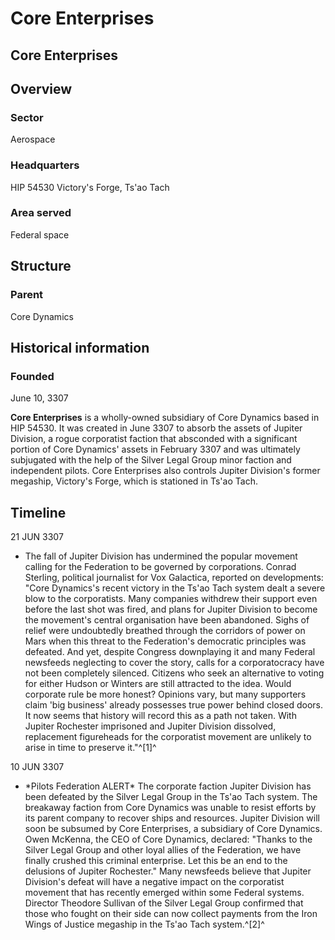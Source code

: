 # Core Enterprises
## Core Enterprises

		

## Overview

### Sector

Aerospace

### Headquarters

HIP 54530
Victory's Forge, Ts'ao Tach

### Area served

Federal space

## Structure

### Parent

Core Dynamics

## Historical information

### Founded

June 10, 3307

**Core Enterprises** is a wholly-owned subsidiary of Core Dynamics based in HIP 54530. It was created in June 3307 to absorb the assets of Jupiter Division, a rogue corporatist faction that absconded with a significant portion of Core Dynamics' assets in February 3307 and was ultimately subjugated with the help of the Silver Legal Group minor faction and independent pilots. Core Enterprises also controls Jupiter Division's former megaship, Victory's Forge, which is stationed in Ts'ao Tach.

## Timeline

21 JUN 3307

- The fall of Jupiter Division has undermined the popular movement calling for the Federation to be governed by corporations. Conrad Sterling, political journalist for Vox Galactica, reported on developments: "Core Dynamics's recent victory in the Ts'ao Tach system dealt a severe blow to the corporatists. Many companies withdrew their support even before the last shot was fired, and plans for Jupiter Division to become the movement's central organisation have been abandoned. Sighs of relief were undoubtedly breathed through the corridors of power on Mars when this threat to the Federation's democratic principles was defeated. And yet, despite Congress downplaying it and many Federal newsfeeds neglecting to cover the story, calls for a corporatocracy have not been completely silenced. Citizens who seek an alternative to voting for either Hudson or Winters are still attracted to the idea. Would corporate rule be more honest? Opinions vary, but many supporters claim 'big business' already possesses true power behind closed doors. It now seems that history will record this as a path not taken. With Jupiter Rochester imprisoned and Jupiter Division dissolved, replacement figureheads for the corporatist movement are unlikely to arise in time to preserve it."^[1]^

10 JUN 3307

- \*Pilots Federation ALERT\*
The corporate faction Jupiter Division has been defeated by the Silver Legal Group in the Ts'ao Tach system. The breakaway faction from Core Dynamics was unable to resist efforts by its parent company to recover ships and resources. Jupiter Division will soon be subsumed by Core Enterprises, a subsidiary of Core Dynamics. Owen McKenna, the CEO of Core Dynamics, declared: "Thanks to the Silver Legal Group and other loyal allies of the Federation, we have finally crushed this criminal enterprise. Let this be an end to the delusions of Jupiter Rochester." Many newsfeeds believe that Jupiter Division's defeat will have a negative impact on the corporatist movement that has recently emerged within some Federal systems. Director Theodore Sullivan of the Silver Legal Group confirmed that those who fought on their side can now collect payments from the Iron Wings of Justice megaship in the Ts'ao Tach system.^[2]^